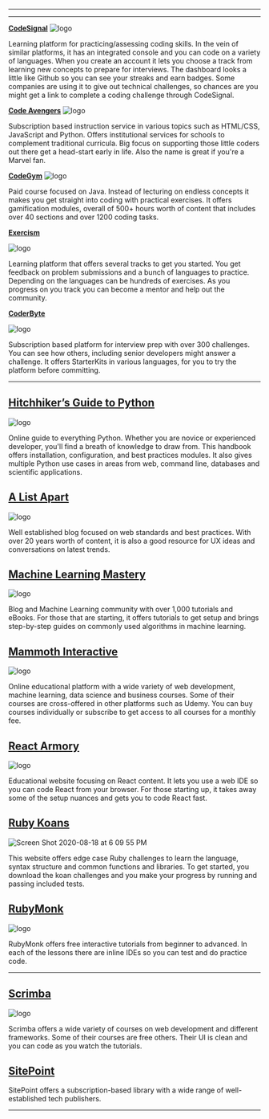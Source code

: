 <!-- **Title Tag**: HTML Forms: The Action Attribute

**Meta Description**: Do you really know what the HTML form tag action attribute is? Is it required on all forms? Learn HTML with CareerKarma.

**Slug**: /html-form-action/

**Target Keywords**: HTML Forms, Action Attribute.

**Author**: Felipe Bohorquez
Twitter Message: Do you really know what the #HTML form tag action attribute is? Is it required on all forms? Learn #HTML with CareerKarma. -->

___


<!-- 1-3 sentences per resource. Website screenshot or Logo for App -->



---

**[CodeSignal](https://codesignal.com/)**
![logo](https://codesignal.com/wp-content/uploads/2020/03/Logo_Main.svg)

Learning platform for practicing/assessing coding skills. In the vein of similar platforms, it has an integrated console and you can code on a variety of languages. When you create an account it lets you choose a track from learning new concepts to prepare for interviews. The dashboard looks a little like Github so you can see your streaks and earn badges. Some companies are using it to give out technical challenges, so chances are you might get a link to complete a coding challenge through CodeSignal.


**[Code Avengers](https://www.codeavengers.com/)**
![logo](https://content-api-us1.codeavengers.com/file/cloud/assets/horizonal-logos-white-02.png)

Subscription based instruction service in various topics such as HTML/CSS, JavaScript and Python. Offers institutional services for schools to complement traditional curricula. Big focus on supporting those little coders out there get a head-start early in life. Also the name is great if you're a Marvel fan.

**[CodeGym](https://codegym.cc/)**
![logo](https://codegym.cc/assets/images/site/logo/logo--light.svg)

Paid course focused on Java. Instead of lecturing on endless concepts it makes you get straight into coding with practical exercises. It offers gamification modules, overall of 500+ hours worth of content that includes over 40 sections and over 1200 coding tasks.

**[Exercism](https://exercism.io/my/tracks)**

![logo](https://assets.exercism.io/assets/logo-white-e3be059a4bfc4bf65f196a12105e9cff389b5a67f2065a0862d4ff6153571ef5.png)

Learning platform that offers several tracks to get you started. You get feedback on problem submissions and a bunch of languages to practice. Depending on the languages can be hundreds of exercises. As you progress on you track you can become a mentor and help out the community.

**[CoderByte](https://coderbyte.com/)**

![logo](https://coderbytestaticimages.s3.amazonaws.com/consumer-v2/nav/coderbyte_logo_digital_multi_light.png)

Subscription based platform for interview prep with over 300 challenges. You can see how others, including senior developers might answer a challenge. It offers StarterKits in various languages, for you to try the platform before committing. 

---

## [Hitchhiker’s Guide to Python](https://docs.python-guide.org/)
![logo](https://d33wubrfki0l68.cloudfront.net/bbebbb195447ac7d9e8c23c015435b4e9e011e2e/edd02/_static/python-guide-logo.png)

Online guide to everything Python. Whether you are novice or experienced developer, you'll find a breath of knowledge to draw from. This handbook offers installation, configuration, and best practices modules. It also gives multiple Python use cases in areas from web, command line, databases and scientific applications.

## [A List Apart](https://alistapart.com/)

![logo](https://alistapart.com/wp-content/uploads/2019/03/ala-logo-big.png)

Well established blog focused on web standards and best practices. With over 20 years worth of content, it is also a good resource for UX ideas and conversations on latest trends.

## [Machine Learning Mastery](https://machinelearningmastery.com/)

![logo](https://3qeqpr26caki16dnhd19sv6by6v-wpengine.netdna-ssl.com/wp-content/uploads/2016/09/icon-150x150.png)

Blog and Machine Learning community with over 1,000 tutorials and eBooks. For those that are starting, it offers tutorials to get setup and brings step-by-step guides on commonly used algorithms in machine learning.

## [Mammoth Interactive](http://mammothinteractive.com/)

![logo](http://mammothinteractive.com/wp-content/uploads/2016/11/Mammoth-Top-Logo.png)

Online educational platform with a wide variety of web development, machine learning, data science and business courses. Some of their courses are cross-offered in other platforms such as Udemy. You can buy courses individually or subscribe to get access to all courses for a monthly fee.

## [React Armory](https://reactarmory.com/)

![logo](https://reactarmory.com/logo-clean-white.png)

Educational website focusing on React content. It lets you use a web IDE so you can code React from your browser. For those starting up, it takes away some of the setup nuances and gets you to code React fast.

## [Ruby Koans](http://rubykoans.com/)

![Screen Shot 2020-08-18 at 6 09 55 PM](https://user-images.githubusercontent.com/15071636/90574817-82d03200-e17f-11ea-94f9-8c12de197d51.png)


This website offers edge case Ruby challenges to learn the language, syntax structure and common functions and libraries. To get started, you download the koan challenges and you make your progress by running and passing included tests.

## [RubyMonk](https://rubymonk.com/)

![logo](https://www.rubymonk.com/assets/layouts/rubymonk-menu-logo-cde5322fe375e10c10e8e73d536562c8.png)

RubyMonk offers free interactive tutorials from beginner to advanced. In each of the lessons there are inline IDEs so you can test and do practice code.

---

## [Scrimba](https://scrimba.com/)

![logo](https://camo.githubusercontent.com/3f54426c0ae25d55e07f21b6f9775b156327d4c8/68747470733a2f2f692e706f7374696d672e63632f3032744b425477442f626c75652e706e67)

Scrimba offers a wide variety of courses on web development and different frameworks. Some of their courses are free others. Their UI is clean and you can code as you watch the tutorials.

## [SitePoint](https://www.sitepoint.com/)

SitePoint offers a subscription-based library with a wide range of well-established tech publishers.


---